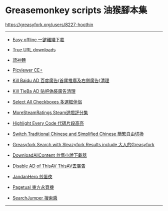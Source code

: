 Greasemonkey scripts 油猴腳本集
==========================
https://greasyfork.org/users/8227-hoothin

---
+ [Easy offline 一鍵離綫下載](Easy%20offline)

+ [True URL downloads](True%20URL%20downloads)

+ [琉神轉](HacgGodTurn)

+ [Picviewer CE+](Picviewer%20CE%2B)

+ [Kill Baidu AD 百度廣告(首尾推廣及右側廣告)清理](Kill%20Baidu%20AD)

+ [Kill TieBa AD 貼吧偽裝廣告清理](Kill%20TieBa%20AD)

+ [Select All Checkboxes 多選框伴侶](Select%20All%20Checkboxes)

+ [MoreSteamRatings Steam遊戲評分集](MoreSteamRatings)

+ [Highlight Every Code 代碼片段高亮](Highlight%20Every%20Code)

+ [Switch Traditional Chinese and Simplified Chinese 簡繁自由切換](Switch%20Traditional%20Chinese%20and%20Simplified%20Chinese)

+ [Greasyfork Search with Sleazyfork Results include 大人的Greasyfork](Greasyfork%20Search%20with%20Sleazyfork%20Results%20include)

+ [DownloadAllContent 怠惰小說下載器](DownloadAllContent)

+ [Disable AD of ThisAV ThisAV去廣告](Disable%20AD%20of%20ThisAV)

+ [JandanHero 煎蛋俠](JiandanHero)

+ [Pagetual 東方永頁機](Pagetual)

+ [SearchJumper 搜索醬](https://github.com/hoothin/SearchJumper)

---

